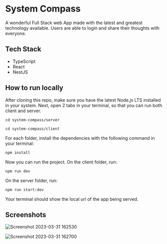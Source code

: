 # System Compass

A wonderful Full Stack web App made with the latest and greatest technology available.
Users are able to login and share their thoughts with everyone.

## Tech Stack

- TypeScript
- React
- NestJS

## How to run locally

After cloning this repo, make sure you have the latest Node.js LTS installed in your system. Next, open 2 tabs in your terminal, so that you can run both client and server.

```
cd system-compass/server
```

```
cd system-compass/client
```

For each folder, install the dependencies with the following command in your terminal:

```
npm install
```

Now you can run the project. On the client folder, run:

```
npm run dev
```

On the server folder, run: 

```
npm run start:dev
```

Your terminal should show the local url of the app being served.

## Screenshots

![Screenshot 2023-03-31 162530](https://user-images.githubusercontent.com/66519559/229212066-f36e6d31-2b66-433b-ac8e-d8ef80963cf6.png)


![Screenshot 2023-03-31 162700](https://user-images.githubusercontent.com/66519559/229212157-fd015c90-8c7c-4c2c-911e-b7cd74429240.png)